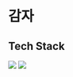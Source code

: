 # 감자
## Tech Stack

<img src="https://img.shields.io/badge/JavaScript-orange?style=flat-square&logo=JavaScript&logoColor=white"/>
<img src="https://img.shields.io/badge/HTML-orange?style=flat-square&logo=HTML&logoColor=white"/>

